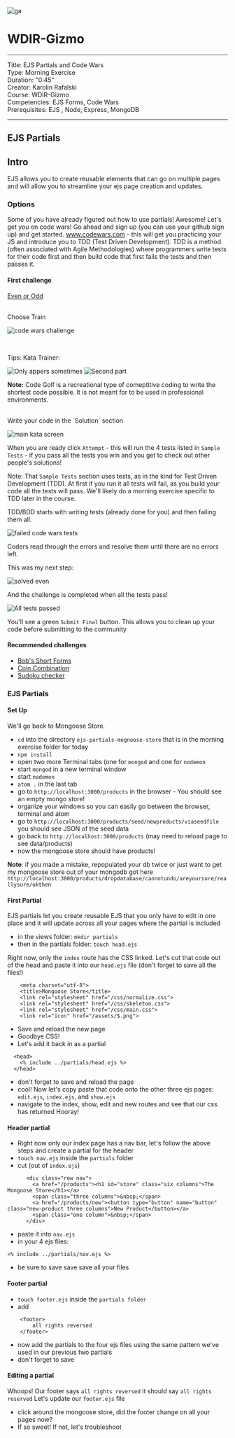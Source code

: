 ![ga](http://mobbook.generalassemb.ly/ga_cog.png)

# WDIR-Gizmo

---
Title: EJS Partials and Code Wars <br>
Type: Morning Exercise<br>
Duration: "0:45"<br>
Creator: Karolin Rafalski<br>
Course: WDIR-Gizmo <br>
Competencies: EJS Forms, Code Wars <br>
Prerequisites: EJS , Node, Express, MongoDB<br>

---

## EJS Partials

## Intro
EJS allows you to create reusable elements that can go on multiple pages and will allow you to streamline your ejs page creation and updates.

### Options
Some of you have already figured out how to use partials! Awesome! Let's get you on code wars! Go ahead and sign up (you can use your github sign up) and get started. www.codewars.com - this will get you practicing your JS and introduce you to TDD (Test Driven Development). TDD is a method (often associated with Agile Methodologies) where programmers write tests for their code first and then build code that first fails the tests and then passes it. 

#### First challenge

[Even or Odd](https://www.codewars.com/kata/even-or-odd)

<br>
Choose Train 

![code wars challenge](https://i.imgur.com/xvEIbgA.png)

<br>

Tips: Kata Trainer:

![Only appers sometimes](https://i.imgur.com/DvK91d1.png)
![Second part](https://i.imgur.com/sdhozZq.png)

**Note:** Code Golf is a recreational type of comeptitive coding to write the shortest code possible. It is not meant for to be used in professional environments. 

<br>
Write your code in the `Solution` section
<br>

![main kata screen](https://i.imgur.com/OXMcPG4.png)

When you are ready click `Attempt` - this will run the 4 tests listed in `Sample Tests` - if you pass all the tests you win and you get to check out other people's solutions!

Note: That `Sample Tests` section uses tests, as in the kind for Test Driven Development (TDD). At first if you run it all tests will fail, as you build your code all the tests will pass. We'll likely do a morning exercise specific to TDD later in the course.

TDD/BDD starts with writing tests (already done for you) and then failing them all. 

![failed code wars tests](https://i.imgur.com/cvvehB4.png)

Coders read through the errors and resolve them until there are no errors left. 

This was my next step:

![solved even](https://i.imgur.com/jjWPzw6.png)

And the challenge is completed when all the tests pass!

![All tests passed](https://i.imgur.com/8UgMeDZ.png)

You'll see a green `Submit Final` button. This allows you to clean up your code before submitting to the community

#### Recommended challenges
- [Bob's Short Forms](https://www.codewars.com/kata/bobs-short-forms)
- [Coin Combination](https://www.codewars.com/kata/calculator-coin-combination)
- [Sudoku checker](https://www.codewars.com/kata/53db96041f1a7d32dc0004d2/train/javascript)



### EJS Partials

#### Set Up

We'll go back to Mongoose Store.
-  `cd` into the directory `ejs-partials-mognoose-store` that is in the morning exercise folder for today
- `npm install`
- open two more Terminal tabs (one for `mongod` and one for `nodemon`
- start `mongod` in a new terminal window
- start `nodemon`
- `atom .` in the last tab
- go to `http://localhost:3000/products` in the browser - You should see an empty mongo store!
- organize your windows so you can easily go between the browser, terminal and atom
- go to `http://localhost:3000/products/seed/newproducts/viaseedfile` you should see JSON of the seed data
- go back to `http://localhost:3000/products` (may need to reload page to see data/products)
- now the mongoose store should have products!


**Note**: if you made a mistake, repopulated your db twice or just want to get my mongoose store out of your mongodb got here `http://localhost:3000/products/dropdatabase/cannotundo/areyoursure/reallysure/okthen`

#### First Partial 

EJS partials let you create reusable EJS that you only have to edit in one place and it will update across all your pages where the partial is included

- in the views folder: `mkdir partials`
- then in the partials folder: `touch head.ejs`

Right now, only the `index` route has the CSS linked. Let's cut that code out of the head and paste it into our `head.ejs` file (don't forget to save all the files!) 
```
    <meta charset="utf-8">
    <title>Mongoose Store</title>
    <link rel="stylesheet" href="/css/normalize.css">
    <link rel="stylesheet" href="/css/skeleton.css">
    <link rel="stylesheet" href="/css/main.css">
    <link rel="icon" href="/assets/$.png">
 ```

- Save and reload the new page 
- Goodbye CSS!
- Let's add it back in as a partial

```
  <head>
    <% include ../partials/head.ejs %>
  </head>
```
- don't forget to save and reload the page
- cool! Now let's copy paste that code onto the other three ejs pages: `edit.ejs`, `index.ejs`, and `show.ejs`
- navigate to the index, show, edit and new routes and see that our css has returned Hooray!


#### Header partial 
- Right now only our index page has a nav bar, let's follow the above steps and create a partial for the header
- `touch nav.ejs` inside the `partials` folder
- cut (out of `index.ejs`)
```
      <div class="row nav">
        <a href="/products"><h1 id="store" class="six columns">The Mongoose Store</h1></a>
        <span class="three columns">&nbsp;</span>
        <a href="/products/new"><button type="button" name="button" class="new-product three columns">New Product</button></a>
        <span class="one column">&nbsp;</span>
      </div>
```

- paste it into `nav.ejs`
- in your 4 ejs files:
 ```
 <% include ../partials/nav.ejs %>
 
```
- be sure to save save save all your files

#### Footer partial 
- `touch footer.ejs` inside the `partials folder`
- add
```
    <footer>
        all rights reversed
    </footer>
```
- now add the partials to the four ejs files using the same pattern we've used in our previous two partials
- don't forget to save


#### Editing a partial
Whoops! Our footer says `all rights reversed` it should say `all rights reserved`
Let's update our `footer.ejs` file
- click around the mongoose store, did the footer change on all your pages now? 
- If so sweet! If not, let's troubleshoot
